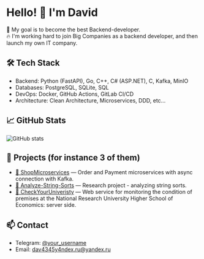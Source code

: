 # Hello! 👋 I'm David

🎯 My goal is to become the best Backend-developer.  
🔥 I'm working hard to join Big Companies as a backend developer, and then launch my own IT company.

## 🛠️ Tech Stack
- Backend: Python (FastAPI), Go, C++, C# (ASP.NET), C, Kafka, MinIO
- Databases: PostgreSQL, SQLite, SQL
- DevOps: Docker, GitHub Actions, GitLab CI/CD
- Architecture: Clean Architecture, Microservices, DDD, etc...

## 📈 GitHub Stats
![GitHub stats](https://github-readme-stats.vercel.app/api?username=Davonchik&show_icons=true&theme=radical)

## 📌 Projects (for instance 3 of them)
- [🚀 ShopMicroservices]([https://github.com/...](https://github.com/Davonchik/ShopMicroservices)) — Order and Payment microservices with async connection with Kafka.
- [🔗 Analyze-String-Sorts]([https://github.com/...](https://github.com/Davonchik/Analyze-String-Sorts)) — Research project - analyzing string sorts.
- [🧠 CheckYourUniveristy]([https://github.com/...](https://gitlab.com/course_work8744107/check_your_university_project)) — Web service for monitoring the condition of premises at the National Research University Higher School of Economics: server side.

## 📫 Contact
- Telegram: [@your_username](https://t.me/daslanian)
- Email: dav4345y4ndex.ru@yandex.ru
